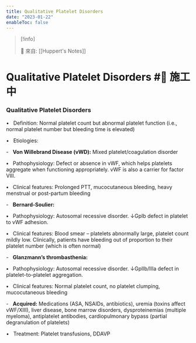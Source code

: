 ```yaml
---
title: Qualitative Platelet Disorders
date: "2023-01-22"
enableToc: false
---
```


> [!info]
>
> 🌱 來自: [[Huppert's Notes]]

# Qualitative Platelet Disorders #🚧 施工中

### Qualitative Platelet Disorders

•   Definition: Normal platelet count but abnormal platelet function (i.e., normal platelet number but bleeding time is elevated)

•   Etiologies:

-   **Von Willebrand Disease (vWD):** Mixed platelet/coagulation disorder

**•**   Pathophysiology: Defect or absence in vWF, which helps platelets aggregate when functioning appropriately. vWF is also a carrier for factor VIII.

**•**   Clinical features: Prolonged PTT, mucocutaneous bleeding, heavy menstrual or post-partum bleeding

-   **Bernard-Soulier:**

**•**   Pathophysiology: Autosomal recessive disorder. ↓GpIb defect in platelet to vWF adhesion.

**•**   Clinical features: Blood smear – platelets abnormally large, platelet count mildly low. Clinically, patients have bleeding out of proportion to their platelet number (which is often normal)

-   **Glanzmann’s thrombasthenia:**

**•**   Pathophysiology: Autosomal recessive disorder. ↓GpIIb/IIIa defect in platelet-to-platelet aggregation.

**•**   Clinical features: Normal platelet count, no platelet clumping, mucocutaneous bleeding

-   **Acquired:** Medications (ASA, NSAIDs, antibiotics), uremia (toxins affect vWF/XIII), liver disease, bone marrow disorders, dysproteinemias (multiple myeloma), antiplatelet antibodies, cardiopulmonary bypass (partial degranulation of platelets)

•   Treatment: Platelet transfusions, DDAVP

